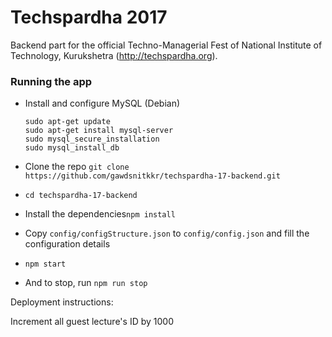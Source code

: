 # Techspardha 2017

Backend part for the official Techno-Managerial Fest of National Institute of Technology, Kurukshetra (http://techspardha.org).

### Running the app
- Install and configure MySQL (Debian)
  ```
  sudo apt-get update
  sudo apt-get install mysql-server
  sudo mysql_secure_installation
  sudo mysql_install_db
  ```

- Clone the repo `git clone https://github.com/gawdsnitkkr/techspardha-17-backend.git`
- `cd techspardha-17-backend`
- Install the dependencies`npm install`
- Copy `config/configStructure.json` to `config/config.json` and fill the configuration details
- `npm start`
- And to stop, run `npm run stop`


Deployment instructions:

Increment all guest lecture's ID by 1000
